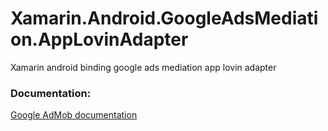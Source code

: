 # Xamarin.Android.GoogleAdsMediation.AppLovinAdapter
Xamarin android binding google ads mediation app lovin adapter

### Documentation:
[Google AdMob documentation](https://developers.google.com/admob/android/mediation/applovin)
